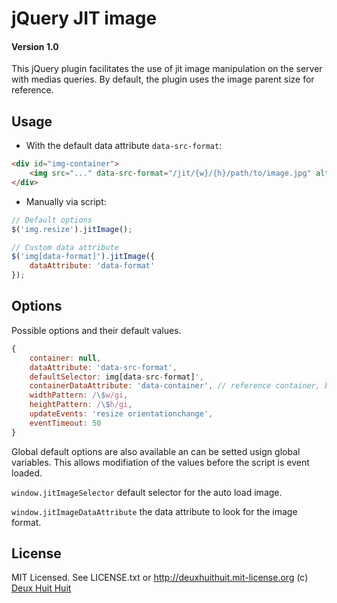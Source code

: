 # jQuery JIT image

#### Version 1.0

This jQuery plugin facilitates the use of jit image manipulation on the server with medias queries.
By default, the plugin uses the image parent size for reference.

## Usage

- With the default data attribute `data-src-format`:

````html
<div id="img-container">
	<img src="..." data-src-format="/jit/{w}/{h}/path/to/image.jpg" alt="" />
</div>
````

- Manually via script:

````javascript
// Default options
$('img.resize').jitImage();

// Custom data attribute
$('img[data-format]').jitImage({
	dataAttribute: 'data-format'
});
````

## Options

Possible options and their default values.

````javascript
{
	container: null,
	dataAttribute: 'data-src-format',
	defaultSelector: img[data-src-format]',
	containerDataAttribute: 'data-container', // reference container, by default, the parent
	widthPattern: /\$w/gi,
	heightPattern: /\$h/gi,
	updateEvents: 'resize orientationchange',
	eventTimeout: 50
}
````

Global default options are also available an can be setted usign global variables.
This allows modifiation of the values before the script is event loaded.

`window.jitImageSelector` default selector for the auto load image.

`window.jitImageDataAttribute` the data attribute to look for the image format.

## License

MIT Licensed. See LICENSE.txt or <http://deuxhuithuit.mit-license.org>
(c) [Deux Huit Huit](http://www.deuxhuithuit.com/?ref=github)